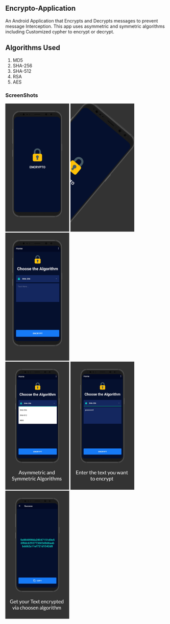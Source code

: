 ## Encrypto-Application
An Android Application that Encrypts and Decrypts messages to prevent message Interception. 
This app uses asymmetric and symmetric algorithms including Customized cypher to encrypt or decrypt.



## Algorithms Used
 1. MD5
 2. SHA-256 
 3. SHA-512
 4. RSA
 5. AES


<h3>ScreenShots</h3>
<div class="row">
          <img src="ScreenShots\screen_1.png" width = "200" title = "ss1">
          <img src ="ScreenShots\screen_2.png" width = "200" title = "ss2">
          <img src ="ScreenShots\screen_6.png" width = "200" title = "ss3">
            
</div>

<div class="row">
           <img src="ScreenShots\screen_3.png" width = "200" title = "ss4">
          <img src ="ScreenShots\screen_4.png" width = "200" title = "ss5">
          <img src ="ScreenShots\screen_5.png" width = "200" title = "ss6">
           
</div>
